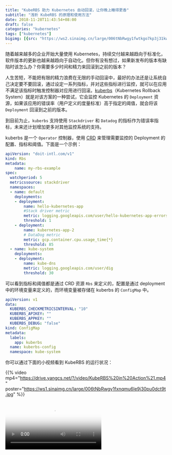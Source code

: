 ```yaml
---
title: "KubeRBS 助力 Kubernetes 自动回滚，让你晚上睡得更香"
subtitle: "浅析 KubeRBS 的原理和使用方法"
date: 2018-11-28T11:43:54+08:00
draft: false
categories: "kubernetes"
tags: ["kubernetes"]
bigimg: [{src: "https://ws2.sinaimg.cn/large/006tNbRwgy1fwtkgo7kp3j31kw0d0750.jpg"}]
---
```


<!--more-->

随着越来越多的企业开始大量使用 Kubernetes，持续交付越来越趋向于标准化，软件版本的更新也越来越趋向于自动化。但你有没有想过，如果新发布的版本有缺陷时该怎么办？你需要多少时间和精力来回滚到之前的版本？

人生苦短，不能把有限的精力浪费在无限的手动回滚中，最好的办法还是让系统自己决定要不要回滚，通过设定一系列指标，并对这些指标进行监控，就可以在应用不满足该指标时触发控制器对应用进行回滚。[kuberbs](https://github.com/doitintl/kuberbs)（Kubernetes Rollback System）就是对该方案的一种尝试，它会监控 Kubernetes 的 `Deployment` 资源，如果该应用的错误率（用户定义的度量标准）高于指定的阈值，就会将该 `Deployment` 回滚到之前的版本。

到目前为止，`kuberbs` 支持使用 `Stackdriver` 和 `Datadog` 的指标作为错误率指标，未来还计划增加更多对其他监控系统的支持。

kuberbs 是一个 `Operator` 控制器，使用 [CRD](https://kubernetes.io/docs/concepts/extend-kubernetes/api-extension/custom-resources/) 来管理需要监控的 Deployment 的配置、指标和阈值。下面是一个示例：

```yaml
apiVersion: "doit-intl.com/v1"
kind: Rbs
metadata:
    name: my-rbs-example
spec:
  watchperiod: 5
  metricssource: stackdriver
  namespaces:
  - name: default
    deployments:
    - deployment:
        name: hello-kubernetes-app
        #Stack driver metric
        metric: logging.googleapis.com/user/hello-kubernetes-app-errors
        threshold: 1
    - deployment:
        name: kubernetes-app-2
        # DataDog metric
        metric: gcp.container.cpu.usage_time{*}
        threshold: 85
  - name: kube-system
    deployments:
    - deployment:
        name: kube-dns
        metric: logging.googleapis.com/user/dig
        threshold: 30
```

可以看到指标和阈值都是通过 CRD 资源 `Rbs` 来定义的，配置是通过 deployment 中的环境变量来定义的，而环境变量被存储在 kuberbs 的 `ConfigMap` 中。

```yaml
apiVersion: v1
data:
  KUBERBS_CHECKMETRICSINTERVAL: "10"
  KUBERBS_APIKEY: ""
  KUBERBS_APPKEY: ""
  KUBERBS_DEBUG: "false"
kind: ConfigMap
metadata:
  labels:
    app: kuberbs
  name: kuberbs-config
  namespace: kube-system
```

你可以通过下面的小视频看到 KubeRBS 的运行状况：

{{% video mp4="https://drive.yangcs.net/?/video/KubeRBS%20in%20Action%21.mp4" poster="https://ws1.sinaimg.cn/large/006tNbRwgy1fxnqmu6le9j30pu0dct9t.jpg" %}}

<video poster="https://ws1.sinaimg.cn/large/006tNbRwgy1fxnqmu6le9j30pu0dct9t.jpg" id="player" playsinline controls>
  <source src="https://drive.yangcs.net/?/video/KubeRBS%20in%20Action%21.mp4" type="video/mp4">
</video>
